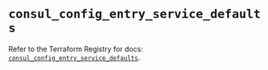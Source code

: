 # `consul_config_entry_service_defaults`

Refer to the Terraform Registry for docs: [`consul_config_entry_service_defaults`](https://registry.terraform.io/providers/hashicorp/consul/2.20.0/docs/resources/config_entry_service_defaults).
